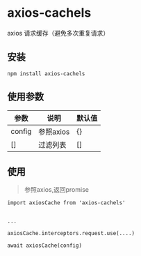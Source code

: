 # axios-cachels
axios 请求缓存（避免多次重复请求）

## 安装


```
npm install axios-cachels
```

## 使用参数

| 参数 | 说明 | 默认值 |
| ------ | ------ | ------ |
| config | 参照axios | {} |
| [] | 过滤列表 | [] |


## 使用

> 参照axios,返回promise

```
import axiosCache from 'axios-cachels'


...

axiosCache.interceptors.request.use(....)

await axiosCache(config)

```
